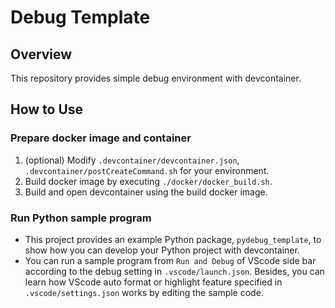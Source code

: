 # Debug Template

## Overview

This repository provides simple debug environment with devcontainer.

## How to Use

### Prepare docker image and container

1. (optional) Modify `.devcontainer/devcontainer.json`, `.devcontainer/postCreateCommand.sh` for your environment.
2. Build docker image by executing `./docker/docker_build.sh`.
3. Build and open devcontainer using the build docker image.

### Run Python sample program

- This project provides an example Python package, `pydebug_template`, to show how you can develop your Python project with devcontainer.
- You can run a sample program from `Run and Debug` of VScode side bar according to the debug setting in `.vscode/launch.json`. Besides, you can learn how VScode auto format or highlight feature specified in `.vscode/settings.json` works by editing the sample code.
